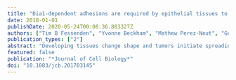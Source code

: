 ```yaml
---
title: "Dia1-dependent adhesions are required by epithelial tissues to initiate invasion"
date: 2018-01-01
publishDate: 2020-05-24T00:08:36.803327Z
authors: ["Tim B Fessenden", "Yvonne Beckham", "Mathew Perez-Neut", "Guillermina Ramirez-San Juan", "Aparajita H Chourasia", "Kay F Macleod", "Patrick W Oakes", "Margaret L Gardel"]
publication_types: ["2"]
abstract: "Developing tissues change shape and tumors initiate spreading through collective cell motility. Conserved mechanisms by which tissues initiate motility into their surroundings are not known. We investigated cytoskeletal regulators during collective invasion by mouse tumor organoids and epithelial Madin-Darby canine kidney (MDCK) acini undergoing branching morphogenesis in collagen. Use of the broad-spectrum formin inhibitor SMIFH2 prevented the formation of migrating cell fronts in both cell types. Focusing on the role of the formin Dia1 in branching morphogenesis, we found that its depletion in MDCK cells does not alter planar cell motility either within the acinus or in two-dimensional scattering assays. However, Dia1 was required to stabilize protrusions extending into the collagen matrix. Live imaging of actin, myosin, and collagen in control acini revealed adhesions that deformed individual collagen fibrils and generated large traction forces, whereas Dia1-depleted acini exhibited unstable adhesions with minimal collagen deformation and lower force generation. This work identifies Dia1 as an essential regulator of tissue shape changes through its role in stabilizing focal adhesions."
featured: false
publication: "*Journal of Cell Biology*"
doi: "10.1083/jcb.201703145"
---
```


